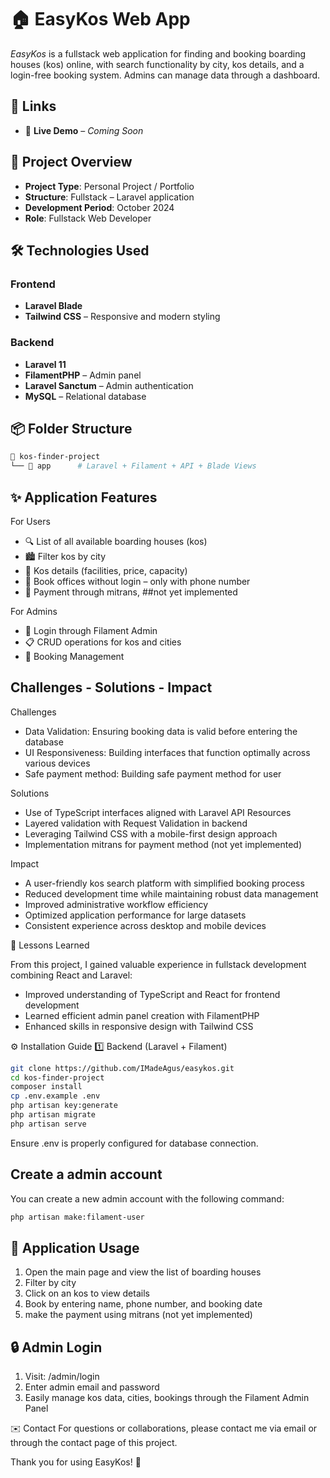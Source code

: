 # 🏠 EasyKos Web App

*EasyKos* is a fullstack web application for finding and booking boarding houses (kos) online, with search functionality by city, kos details, and a login-free booking system. Admins can manage data through a dashboard.

## 🔗 Links

- 🔴 **Live Demo** – *Coming Soon*

## 📌 Project Overview

- **Project Type**: Personal Project / Portfolio
- **Structure**: Fullstack – Laravel application
- **Development Period**: October 2024
- **Role**: Fullstack Web Developer

## 🛠️ Technologies Used

### Frontend
- **Laravel Blade** 
- **Tailwind CSS** – Responsive and modern styling

### Backend
- **Laravel 11**
- **FilamentPHP** – Admin panel
- **Laravel Sanctum** – Admin authentication
- **MySQL** – Relational database

## 📦 Folder Structure

```bash
📂 kos-finder-project
└── 📁 app      # Laravel + Filament + API + Blade Views
```

## ✨ Application Features
For Users
- 🔍 List of all available boarding houses (kos)
- 🏙️ Filter kos by city
- 🧾 Kos details (facilities, price, capacity)
- 📱 Book offices without login – only with phone number
- 💸 Payment through mitrans, ##not yet implemented

For Admins
- 🔐 Login through Filament Admin
- 📋 CRUD operations for kos and cities
- 🧰 Booking Management

## Challenges - Solutions - Impact

Challenges

- Data Validation: Ensuring booking data is valid before entering the database
- UI Responsiveness: Building interfaces that function optimally across various devices
- Safe payment method: Building safe payment method for user

Solutions

- Use of TypeScript interfaces aligned with Laravel API Resources
- Layered validation with Request Validation in backend
- Leveraging Tailwind CSS with a mobile-first design approach
- Implementation mitrans for payment method (not yet implemented)

Impact

- A user-friendly kos search platform with simplified booking process
- Reduced development time while maintaining robust data management
- Improved administrative workflow efficiency
- Optimized application performance for large datasets
- Consistent experience across desktop and mobile devices

📘 Lessons Learned

From this project, I gained valuable experience in fullstack development combining React and Laravel:

- Improved understanding of TypeScript and React for frontend development
- Learned efficient admin panel creation with FilamentPHP
- Enhanced skills in responsive design with Tailwind CSS

⚙️ Installation Guide
1️⃣ Backend (Laravel + Filament)

```bash
git clone https://github.com/IMadeAgus/easykos.git
cd kos-finder-project
composer install
cp .env.example .env
php artisan key:generate
php artisan migrate 
php artisan serve
```
Ensure .env is properly configured for database connection.

## Create a admin account
You can create a new admin account with the following command:
```bash
php artisan make:filament-user
```

## 📲 Application Usage

1. Open the main page and view the list of boarding houses
2. Filter by city
3. Click on an kos  to view details
4. Book by entering name, phone number, and booking date
5. make the payment using mitrans (not yet implemented)

## 🔒 Admin Login

1. Visit: /admin/login
2. Enter admin email and password
3. Easily manage kos data, cities, bookings through the Filament Admin Panel

✉️ Contact
For questions or collaborations, please contact me via email or through the contact page of this project.

Thank you for using EasyKos! 🚀
